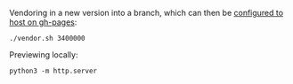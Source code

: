 Vendoring in a new version into a branch, which can then be [configured to host on gh-pages](https://github.com/bgrins/sqlite-wasm-static-assets/settings/pages):

```
./vendor.sh 3400000
```

Previewing locally:
```
python3 -m http.server
```
